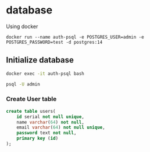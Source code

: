 # database
Using docker

```docker
docker run --name auth-psql -e POSTGRES_USER=admin -e POSTGRES_PASSWORD=test -d postgres:14
```


## Initialize database
```bash
docker exec -it auth-psql bash
```

```bash
psql -U admin
```
### Create User table
```sql
create table users(
    id serial not null unique,
    name varchar(64) not null,
    email varchar(64) not null unique,
    password text not null,
    primary key (id)
);
```